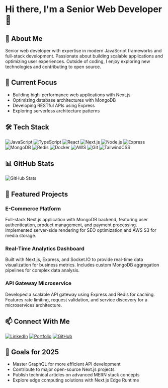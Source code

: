 # Hi there, I'm a Senior Web Developer 👋

## 💫 About Me
Senior web developer with expertise in modern JavaScript frameworks and full-stack development. Passionate about building scalable applications and optimizing user experiences. Outside of coding, I enjoy exploring new technologies and contributing to open source.

## 🔭 Current Focus
- Building high-performance web applications with Next.js
- Optimizing database architectures with MongoDB
- Developing RESTful APIs using Express
- Exploring serverless architecture patterns

## 🛠️ Tech Stack
![JavaScript](https://img.shields.io/badge/-JavaScript-F7DF1E?style=flat&logo=javascript&logoColor=black)
![TypeScript](https://img.shields.io/badge/-TypeScript-3178C6?style=flat&logo=typescript&logoColor=white)
![React](https://img.shields.io/badge/-React-61DAFB?style=flat&logo=react&logoColor=black)
![Next.js](https://img.shields.io/badge/-Next.js-000000?style=flat&logo=next.js&logoColor=white)
![Node.js](https://img.shields.io/badge/-Node.js-339933?style=flat&logo=node.js&logoColor=white)
![Express](https://img.shields.io/badge/-Express-000000?style=flat&logo=express&logoColor=white)
![MongoDB](https://img.shields.io/badge/-MongoDB-47A248?style=flat&logo=mongodb&logoColor=white)
![Redis](https://img.shields.io/badge/-Redis-DC382D?style=flat&logo=redis&logoColor=white)
![Docker](https://img.shields.io/badge/-Docker-2496ED?style=flat&logo=docker&logoColor=white)
![AWS](https://img.shields.io/badge/-AWS-232F3E?style=flat&logo=amazon-aws&logoColor=white)
![Git](https://img.shields.io/badge/-Git-F05032?style=flat&logo=git&logoColor=white)
![TailwindCSS](https://img.shields.io/badge/-TailwindCSS-06B6D4?style=flat&logo=tailwindcss&logoColor=white)

## 📊 GitHub Stats
![GitHub Stats](https://github-readme-stats.vercel.app/api?username=techyhk&show_icons=true&theme=radical)

## 🌟 Featured Projects
### E-Commerce Platform
Full-stack Next.js application with MongoDB backend, featuring user authentication, product management, and payment processing. Implemented server-side rendering for SEO optimization and AWS S3 for media storage.

### Real-Time Analytics Dashboard
Built with Next.js, Express, and Socket.IO to provide real-time data visualization for business metrics. Includes custom MongoDB aggregation pipelines for complex data analysis.

### API Gateway Microservice
Developed a scalable API gateway using Express and Redis for caching. Features rate limiting, request validation, and service discovery for a microservices architecture.

## 📫 Connect With Me
[![LinkedIn](https://img.shields.io/badge/-LinkedIn-0077B5?style=flat&logo=linkedin)](https://linkedin.com/in/YOUR_LINKEDIN)
[![Portfolio](https://img.shields.io/badge/-Portfolio-000000?style=flat&logo=vercel)](https://YOUR_PORTFOLIO.com)
[![GitHub](https://img.shields.io/badge/-GitHub-181717?style=flat&logo=github)](https://github.com/YOUR_USERNAME)

## 🎯 Goals for 2025
- Master GraphQL for more efficient API development
- Contribute to major open-source Next.js projects
- Publish technical articles on advanced MERN stack concepts
- Explore edge computing solutions with Next.js Edge Runtime
